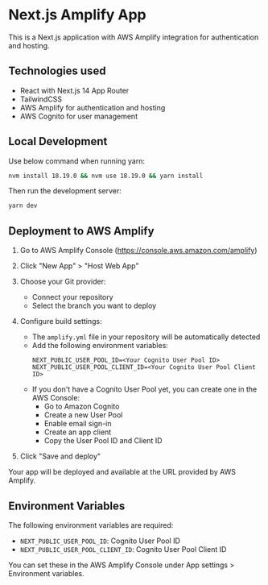 # Next.js Amplify App

This is a Next.js application with AWS Amplify integration for authentication and hosting.

## Technologies used
- React with Next.js 14 App Router
- TailwindCSS
- AWS Amplify for authentication and hosting
- AWS Cognito for user management

## Local Development
Use below command when running yarn:
```bash
nvm install 18.19.0 && nvm use 18.19.0 && yarn install
```

Then run the development server:
```bash
yarn dev
```

## Deployment to AWS Amplify

1. Go to AWS Amplify Console (https://console.aws.amazon.com/amplify)

2. Click "New App" > "Host Web App"

3. Choose your Git provider:
   - Connect your repository
   - Select the branch you want to deploy

4. Configure build settings:
   - The `amplify.yml` file in your repository will be automatically detected
   - Add the following environment variables:
     ```
     NEXT_PUBLIC_USER_POOL_ID=<Your Cognito User Pool ID>
     NEXT_PUBLIC_USER_POOL_CLIENT_ID=<Your Cognito User Pool Client ID>
     ```
   - If you don't have a Cognito User Pool yet, you can create one in the AWS Console:
     - Go to Amazon Cognito
     - Create a new User Pool
     - Enable email sign-in
     - Create an app client
     - Copy the User Pool ID and Client ID

5. Click "Save and deploy"

Your app will be deployed and available at the URL provided by AWS Amplify.

## Environment Variables

The following environment variables are required:

- `NEXT_PUBLIC_USER_POOL_ID`: Cognito User Pool ID
- `NEXT_PUBLIC_USER_POOL_CLIENT_ID`: Cognito User Pool Client ID

You can set these in the AWS Amplify Console under App settings > Environment variables.

